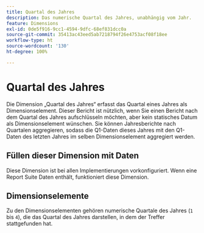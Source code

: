 ```yaml
---
title: Quartal des Jahres
description: Das numerische Quartal des Jahres, unabhängig vom Jahr.
feature: Dimensions
exl-id: 0de5f916-9cc1-4594-9dfc-68ef831dcc0a
source-git-commit: 35413ac43eed5ab7218794f26e4753acf08f18ee
workflow-type: ht
source-wordcount: '130'
ht-degree: 100%

---
```


# Quartal des Jahres

Die Dimension „Quartal des Jahres“ erfasst das Quartal eines Jahres als Dimensionselement. Dieser Bericht ist nützlich, wenn Sie einen Bericht nach dem Quartal des Jahres aufschlüsseln möchten, aber kein statisches Datum als Dimensionselement wünschen. Sie können Jahresberichte nach Quartalen aggregieren, sodass die Q1-Daten dieses Jahres mit den Q1-Daten des letzten Jahres im selben Dimensionselement aggregiert werden.

## Füllen dieser Dimension mit Daten

Diese Dimension ist bei allen Implementierungen vorkonfiguriert. Wenn eine Report Suite Daten enthält, funktioniert diese Dimension.

## Dimensionselemente

Zu den Dimensionselementen gehören numerische Quartale des Jahres (`1` bis `4`), die das Quartal des Jahres darstellen, in dem der Treffer stattgefunden hat.

